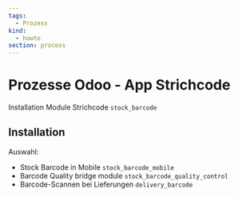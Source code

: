 ```yaml
---
tags:
  - Prozess
kind:
  - howto
section: process
---
```

# Prozesse Odoo - App Strichcode
Installation Module Strichcode `stock_barcode`

## Installation

Auswahl:
* Stock Barcode in Mobile `stock_barcode_mobile`
* Barcode Quality bridge module `stock_barcode_quality_control`
* Barcode-Scannen bei Lieferungen `delivery_barcode`